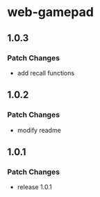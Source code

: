 # web-gamepad

## 1.0.3

### Patch Changes

- add recall functions

## 1.0.2

### Patch Changes

- modify readme

## 1.0.1

### Patch Changes

- release 1.0.1
